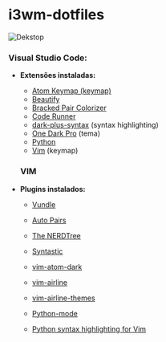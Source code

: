# i3wm-dotfiles

![Dekstop](https://github.com/guiemi/i3wm-dotfiles/blob/master/2018-07-07-152734_1360x768_scrot.png)

### **Visual Studio Code:**

- **Extensões instaladas:**

  - [Atom Keymap (keymap)](https://marketplace.visualstudio.com/items?itemName=ms-vscode.atom-keybindings)
  - [Beautify](https://marketplace.visualstudio.com/items?itemName=HookyQR.beautify)
  - [Bracked Pair Colorizer](https://marketplace.visualstudio.com/items?itemName=CoenraadS.bracket-pair-colorizer)
  - [Code Runner](https://marketplace.visualstudio.com/items?itemName=formulahendry.code-runner)
  - [dark-plus-syntax](https://marketplace.visualstudio.com/items?itemName=dunstontc.dark-plus-syntax) (syntax highlighting)
  - [One Dark Pro](https://marketplace.visualstudio.com/items?itemName=zhuangtongfa.Material-theme) (tema)
  - [Python](https://marketplace.visualstudio.com/items?itemName=ms-python.python)
  - [Vim](https://marketplace.visualstudio.com/items?itemName=vscodevim.vim) (keymap)

  ### **VIM**

- **Plugins instalados:**

  - [Vundle](https://github.com/VundleVim/Vundle.vim)

  - [Auto Pairs](https://github.com/jiangmiao/auto-pairs)

  - [The NERDTree](https://github.com/scrooloose/nerdtree)

  - [Syntastic](https://github.com/vim-syntastic/syntastic)

  - [vim-atom-dark](https://github.com/gosukiwi/vim-atom-dark)

  - [vim-airline](https://github.com/vim-airline/vim-airline)

  - [vim-airline-themes](https://github.com/vim-airline/vim-airline-themes)

  - [Python-mode](https://github.com/python-mode/python-mode)

  - [Python syntax highlighting for Vim](https://github.com/vim-python/python-syntax)

    